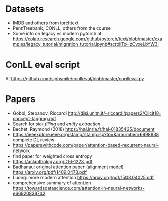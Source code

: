 # Datasets
* IMDB and others from torchtext
* PennTreebank, CONLL, others from the course
* Some info on legacy vs modern pytorch at https://colab.research.google.com/github/pytorch/text/blob/master/examples/legacy_tutorial/migration_tutorial.ipynb#scrollTo=zCvxeLbYW3I

# ConLL eval script
At https://github.com/sighsmile/conlleval/blob/master/conlleval.py  

# Papers
* Gobbi, Stepanov, Riccardi http://disi.unitn.it/~riccardi/papers2/Clicit18-concept-tagging.pdf
* Search for *slot filling* and *entity extraction*
* Bechét, Raymond (2018) https://hal.inria.fr/hal-01835425/document 
* https://ieeexplore.ieee.org/stamp/stamp.jsp?tp=&arnumber=6998838 complete DL review
* https://paperswithcode.com/paper/attention-based-recurrent-neural-network
* find paper for weighted cross entropy
* https://aclanthology.org/D16-1223.pdf
* Badhanau: original attention paper (alignment model) https://arxiv.org/pdf/1409.0473.pdf 
* Luong: more modern attention https://arxiv.org/pdf/1508.04025.pdf 
* comprehensive summary of attention https://towardsdatascience.com/attention-in-neural-networks-e66920838742 